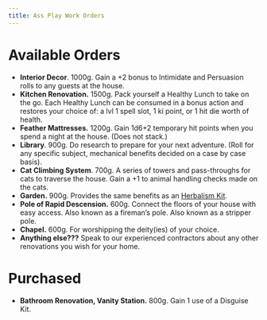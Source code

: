 ```yaml
---
title: Ass Play Work Orders
---
```

# Available Orders

- **Interior Decor**. 1000g. Gain a +2 bonus to Intimidate and Persuasion rolls to any guests at the house.
- **Kitchen Renovation.** 1500g. Pack yourself a Healthy Lunch to take on the go. Each Healthy Lunch can be consumed in a bonus action and restores your choice of: a lvl 1 spell slot, 1 ki point, or 1 hit die worth of health.
- **Feather Mattresses.** 1200g. Gain 1d6+2 temporary hit points when you spend a night at the house. (Does not stack.)
- **Library**. 900g. Do research to prepare for your next adventure. (Roll for any specific subject, mechanical benefits decided on a case by case basis).
- **Cat Climbing System**. 700g. A series of towers and pass-throughs for cats to traverse the house. Gain a +1 to animal handling checks made on the cats.
- **Garden.** 900g. Provides the same benefits as an [Herbalism Kit](https://static1.squarespace.com/static/5bd88db093a6320f071b1a50/t/5d63d4a9543723000174b691/1566823597272/Herbalism+Kit.pdf).
- **Pole of Rapid Descension.** 600g. Connect the floors of your house with easy access. Also known as a fireman’s pole. Also known as a stripper pole.
- **Chapel.** 600g. For worshipping the deity(ies) of your choice.
- **Anything else???** Speak to our experienced contractors about any other renovations you wish for your home.

  

# Purchased

- **Bathroom Renovation, Vanity Station.** 800g. Gain 1 use of a Disguise Kit.